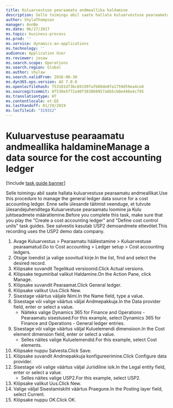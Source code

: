 ```yaml
---
title: Kuluarvestuse pearaamatu andmeallika haldamine
description: Selle toimingu abil saate hallata kuluarvestuse pearaamatu andmeallikat.
author: ShylaThompson
manager: AnnBe
ms.date: 06/27/2017
ms.topic: business-process
ms.prod: ''
ms.service: dynamics-ax-applications
ms.technology: ''
audience: Application User
ms.reviewer: josaw
ms.search.scope: Operations
ms.search.region: Global
ms.author: shylaw
ms.search.validFrom: 2016-06-30
ms.dyn365.ops.version: AX 7.0.0
ms.openlocfilehash: f53101d73bc69199fafb00de0fa1759d59ea4ce8
ms.sourcegitcommit: 0f530e5f72a40f383868957a6b5cb0e446e4c795
ms.translationtype: HT
ms.contentlocale: et-EE
ms.lasthandoff: 01/29/2019
ms.locfileid: "319312"
---
```

# <a name="manage-a-data-source-for-the-cost-accounting-ledger"></a><span data-ttu-id="fad4e-103">Kuluarvestuse pearaamatu andmeallika haldamine</span><span class="sxs-lookup"><span data-stu-id="fad4e-103">Manage a data source for the cost accounting ledger</span></span>

[!include [task guide banner](../../includes/task-guide-banner.md)]

<span data-ttu-id="fad4e-104">Selle toimingu abil saate hallata kuluarvestuse pearaamatu andmeallikat.</span><span class="sxs-lookup"><span data-stu-id="fad4e-104">Use this procedure to manage the general ledger data source for a cost accounting ledger.</span></span> <span data-ttu-id="fad4e-105">Enne selle ülesande täitmist veenduge, et tutvute ülesandejuhenditega Kuluarvestuse pearaamatu loomine ja Kulu juhtseadmete määratlemine.</span><span class="sxs-lookup"><span data-stu-id="fad4e-105">Before you complete this task, make sure that you play the "Create a cost accounting ledger" and "Define cost control units" task guides.</span></span> <span data-ttu-id="fad4e-106">See salvestis kasutab USP2 demoandmete ettevõtet.</span><span class="sxs-lookup"><span data-stu-id="fad4e-106">This recording uses the USP2 demo data company.</span></span>

1. <span data-ttu-id="fad4e-107">Avage Kuluarvestus > Pearaamatu häälestamine > Kuluarvestuse pearaamatud.</span><span class="sxs-lookup"><span data-stu-id="fad4e-107">Go to Cost accounting > Ledger setup > Cost accounting ledgers.</span></span>
2. <span data-ttu-id="fad4e-108">Otsige loendist ja valige soovitud kirje.</span><span class="sxs-lookup"><span data-stu-id="fad4e-108">In the list, find and select the desired record.</span></span>
3. <span data-ttu-id="fad4e-109">Klõpsake suvandit Tegelikud versioonid.</span><span class="sxs-lookup"><span data-stu-id="fad4e-109">Click Actual versions.</span></span>
4. <span data-ttu-id="fad4e-110">Klõpsake tegumiribal valikut Haldamine.</span><span class="sxs-lookup"><span data-stu-id="fad4e-110">On the Action Pane, click Manage.</span></span>
5. <span data-ttu-id="fad4e-111">Klõpsake suvandit Pearaamat.</span><span class="sxs-lookup"><span data-stu-id="fad4e-111">Click General ledger.</span></span>
6. <span data-ttu-id="fad4e-112">Klõpsake valikut Uus.</span><span class="sxs-lookup"><span data-stu-id="fad4e-112">Click New.</span></span>
7. <span data-ttu-id="fad4e-113">Sisestage väärtus väljale Nimi.</span><span class="sxs-lookup"><span data-stu-id="fad4e-113">In the Name field, type a value.</span></span>
8. <span data-ttu-id="fad4e-114">Sisestage või valige väärtus väljal Andmepakkuja.</span><span class="sxs-lookup"><span data-stu-id="fad4e-114">In the Data provider field, enter or select a value.</span></span>
    * <span data-ttu-id="fad4e-115">Näiteks valige Dynamics 365 for Finance and Operations - Pearaamatu sisestused.</span><span class="sxs-lookup"><span data-stu-id="fad4e-115">For this example, select Dynamics 365 for Finance and Operations - General ledger entries.</span></span>  
9. <span data-ttu-id="fad4e-116">Sisestage või valige väärtus väljal Kuluelemendi dimensioon.</span><span class="sxs-lookup"><span data-stu-id="fad4e-116">In the Cost element dimension field, enter or select a value.</span></span>
    * <span data-ttu-id="fad4e-117">Selles näites valige Kuluelemendid.</span><span class="sxs-lookup"><span data-stu-id="fad4e-117">For this example, select Cost elements.</span></span>  
10. <span data-ttu-id="fad4e-118">Klõpsake nuppu Salvesta.</span><span class="sxs-lookup"><span data-stu-id="fad4e-118">Click Save.</span></span>
11. <span data-ttu-id="fad4e-119">Klõpsake suvandit Andmepakkuja konfigureerimine.</span><span class="sxs-lookup"><span data-stu-id="fad4e-119">Click Configure data provider.</span></span>
12. <span data-ttu-id="fad4e-120">Sisestage või valige väärtus väljal Juriidiline isik.</span><span class="sxs-lookup"><span data-stu-id="fad4e-120">In the Legal entity field, enter or select a value.</span></span>
    * <span data-ttu-id="fad4e-121">Selles näites valige USP2.</span><span class="sxs-lookup"><span data-stu-id="fad4e-121">For this example, select USP2.</span></span>  
13. <span data-ttu-id="fad4e-122">Klõpsake valikut Uus.</span><span class="sxs-lookup"><span data-stu-id="fad4e-122">Click New.</span></span>
14. <span data-ttu-id="fad4e-123">Valige väljal Sisestamiskiht väärtus Praegune.</span><span class="sxs-lookup"><span data-stu-id="fad4e-123">In the Posting layer field, select Current.</span></span>
15. <span data-ttu-id="fad4e-124">Klõpsake nuppu OK.</span><span class="sxs-lookup"><span data-stu-id="fad4e-124">Click OK.</span></span>


